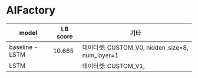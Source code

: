 # AIFactory

|model|LB score|기타|
|---|---|---|
|baseline - LSTM|10.665|데이터셋: CUSTOM_V0, hidden_size=8, num_layer=1|
|LSTM||데이터셋: CUSTOM_V1, |